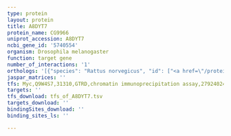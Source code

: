 ```yaml
---
type: protein
layout: protein
title: A8DYT7
protein_name: CG9966
uniprot_accession: A8DYT7
ncbi_gene_id: '5740554'
organism: Drosophila melanogaster
function: target gene
number_of_interactions: '1'
orthologs: '[{"species": "Rattus norvegicus", "id": ["<a href=\"/protein/a0a0g2k6s7\">A0A0G2K6S7</a>"]}]'
jaspar_matrices: ''
tfs: Myc,Q9W4S7,31310,GTRD,chromatin immunoprecipitation assay,27924024%5Buid%5D,No
targets: ''
tfs_download: tfs_of_A8DYT7.tsv
targets_download: ''
bindingSites_download: ''
binding_sites_ls: ''

---
```

